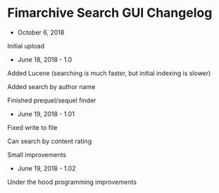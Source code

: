 # Fimarchive Search GUI Changelog

- October 6, 2018

Initial upload

- June 18, 2018 - 1.0

Added Lucene (searching is much faster, but initial indexing is slower)

Added search by author name

Finished prequel/sequel finder


- June 19, 2018 - 1.01

Fixed write to file

Can search by content rating

Small improvements


- June 19, 2018 - 1.02

Under the hood programming improvements
